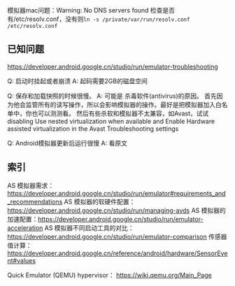 模拟器mac问题：Warning: No DNS servers found
检查是否有/etc/resolv.conf，没有则`ln -s /private/var/run/resolv.conf /etc/resolv.conf`

## 已知问题

https://developer.android.google.cn/studio/run/emulator-troubleshooting

Q: 启动时挂起或者崩溃 A: 起码需要2GB的磁盘空间

Q: 保存和加载快照的时候很慢。 A: 可能是 杀毒软件(antivirus)的原因。 首先因为他会监管所有的读写操作，所以会影响模拟器的操作。最好是把模拟器加入白名单中，你也可以测测看。
然后有些杀软和模拟器不太兼容，如Avast，试试disabling Use nested virtualization when available and Enable Hardware assisted virtualization in the Avast Troubleshooting settings

Q: Android模拟器更新后运行很慢 A: 看原文

## 索引

AS 模拟器需求：https://developer.android.google.cn/studio/run/emulator#requirements_and_recommendations AS 模拟器的软硬件配置：https://developer.android.google.cn/studio/run/managing-avds
AS 模拟器的加速配置：https://developer.android.google.cn/studio/run/emulator-acceleration AS 模拟器不同启动工具的对比：https://developer.android.google.cn/studio/run/emulator-comparison
传感器值计算：https://developer.android.google.cn/reference/android/hardware/SensorEvent#values

Quick Emulator (QEMU) hypervisor： https://wiki.qemu.org/Main_Page

